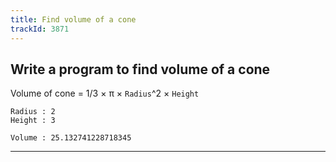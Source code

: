 ```yaml
---
title: Find volume of a cone
trackId: 3871
---
```


## Write a program to find volume of a cone

Volume of cone = 1/3 × π × `Radius`^2 × `Height`

```
Radius : 2
Height : 3

Volume : 25.132741228718345
```

---
